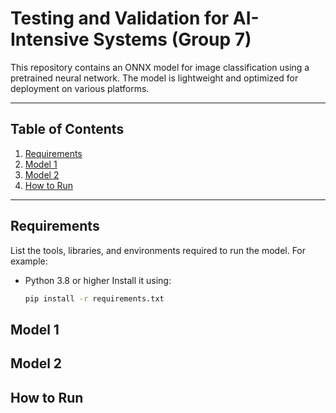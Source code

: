 # Testing and Validation for AI-Intensive Systems (Group 7)

This repository contains an ONNX model for image classification 
using a pretrained neural network. The model is lightweight and optimized for deployment 
on various platforms.

---

## Table of Contents
1. [Requirements](#requirements)  
2. [Model 1](#model-1)  
3. [Model 2](#model-2)
4. [How to Run](#how-to-run)

---

## Requirements
List the tools, libraries, and environments required to run the model. For example:
- Python 3.8 or higher
  Install it using:  
  ```bash
  pip install -r requirements.txt

## Model 1


## Model 2


## How to Run